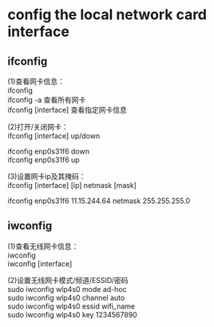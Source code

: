 # config the local network card interface  
  
## ifconfig  
(1)查看网卡信息：  
ifconfig  
ifconfig	-a  查看所有网卡  
ifconfig	[interface]  查看指定网卡信息  
  
(2)打开/关闭网卡：  
ifconfig [interface]  up/down  
  
ifconfig enp0s31f6 down  
ifconfig enp0s31f6 up  
  
(3)设置网卡ip及其掩码：  
ifconfig [interface] [ip] netmask [mask]  
  
ifconfig enp0s31f6 11.15.244.64 netmask 255.255.255.0  
  
## iwconfig  
(1)查看无线网卡信息：  
iwconfig  
iwconfig  [interface]  
  
(2)设置无线网卡模式/频道/ESSID/密码  
sudo  iwconfig  wlp4s0  mode  ad-hoc  
sudo  iwconfig  wlp4s0  channel  auto  
sudo  iwconfig  wlp4s0  essid  wifi_name  
sudo  iwconfig  wlp4s0  key  1234567890  
